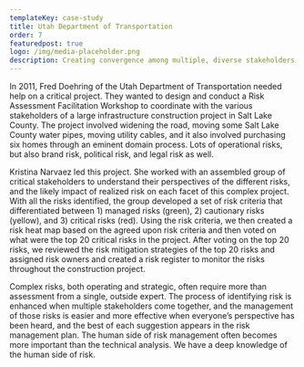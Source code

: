 ```yaml
---
templateKey: case-study
title: Utah Department of Transportation
order: 7
featuredpost: true
logo: /img/media-placeholder.png
description: Creating convergence among multiple, diverse stakeholders
---
```


In 2011, Fred Doehring of the Utah Department of Transportation needed help on a critical project. They wanted to design and conduct a Risk Assessment Facilitation Workshop to coordinate with the various stakeholders of a large infrastructure construction project in Salt Lake County. The project involved widening the road, moving some Salt Lake County water pipes, moving utility cables, and it also involved purchasing six homes through an eminent domain process. Lots of operational risks, but also brand risk, political risk, and legal risk as well.

Kristina Narvaez led this project. She worked with an assembled group of critical stakeholders to understand their perspectives of the different risks, and the likely impact of realized risk on each facet of this complex project. With all the risks identified, the group developed a set of risk criteria that differentiated between 1) managed risks (green), 2) cautionary risks (yellow), and 3) critical risks (red). Using the risk criteria, we then created a risk heat map based on the agreed upon risk criteria and then voted on what were the top 20 critical risks in the project. After voting on the top 20 risks, we reviewed the risk mitigation strategies of the top 20 risks and assigned risk owners and created a risk register to monitor the risks throughout the construction project.

Complex risks, both operating and strategic, often require more than assessment from a single, outside expert. The process of identifying risk is enhanced when multiple stakeholders come together, and the management of those risks is easier and more effective when everyone’s perspective has been heard, and the best of each suggestion appears in the risk management plan. The human side of risk management often becomes more important than the technical analysis. We have a deep knowledge of the human side of risk.
